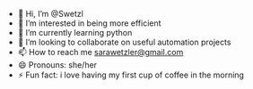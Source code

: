 - 👋 Hi, I’m @Swetzl
- 👀 I’m interested in being more efficient 
- 🌱 I’m currently learning python
- 💞️ I’m looking to collaborate on useful automation projects
- 📫 How to reach me sarawetzler@gmail.com
- 😄 Pronouns: she/her
- ⚡ Fun fact: i love having my first cup of coffee in the morning 

<!---
Swetzl/Swetzl is a ✨ special ✨ repository because its `README.md` (this file) appears on your GitHub profile.
You can click the Preview link to take a look at your changes.
--->
